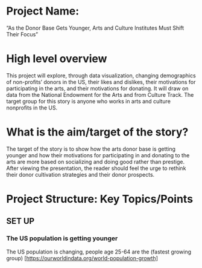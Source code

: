 # Project Name:
“As the Donor Base Gets Younger, Arts and Culture Institutes Must Shift Their Focus”

# High level overview
This project will explore, through data visualization, changing demographics of non-profits’ donors in the US, their likes and dislikes, their motivations for participating in the arts, and their motivations for donating. It will draw on data from the National Endowment for the Arts and from Culture Track. The target group for this story is anyone who works in arts and culture nonprofits in the US.

# What is the aim/target of the story?
The target of the story is to show how the arts donor base is getting younger and how their motivations for participating in and donating to the arts are more based on socializing and doing good rather than prestige. 
After viewing the presentation, the reader should feel the urge to rethink their donor cultivation strategies and their donor prospects. 

# Project Structure: Key Topics/Points 

## SET UP

### The US population is getting younger

The US population is changing, people age 25-64 are the (fastest growing group) [https://ourworldindata.org/world-population-growth]

